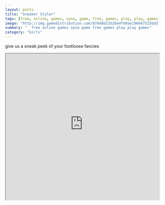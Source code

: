 ```yaml
---
layout: posts
title: "Sneaker Styler"
tags: [free, online, games, oyna, game, free, games, play, play, games]
image: "http://img.gamedistribution.com/87648b2352be4fd0ae196647525bd3f9.jpg"
summary: "  free online games oyna game free games play play games"
category: "Girls"
---
```


give us a sneak peek of your footloose fancies

<iframe width="100%" height="480px;" src="http://flash.gamedistribution.com?game=87648b2352be4fd0ae196647525bd3f9"></iframe>